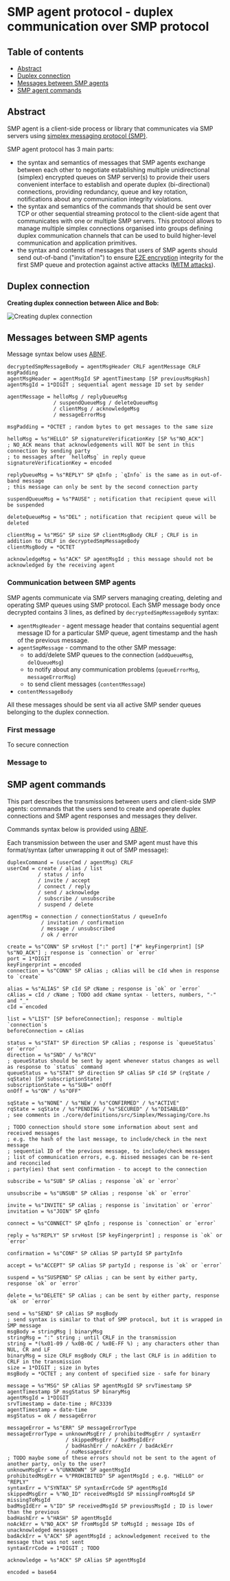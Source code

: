 # SMP agent protocol - duplex communication over SMP protocol

## Table of contents

- [Abstract](#abstract)
- [Duplex connection](#duplex-connection)
- [Messages between SMP agents](#messages-between-smp-agents)
- [SMP agent commands](#smp-agent-commands)

## Abstract

SMP agent is a client-side process or library that communicates via SMP servers using [simplex messaging protocol (SMP)](./simplex-messaging.md).

SMP agent protocol has 3 main parts:

- the syntax and semantics of messages that SMP agents exchange between each other to negotiate establishing multiple unidirectional (simplex) encrypted queues on SMP server(s) to provide their users convenient interface to establish and operate duplex (bi-directional) connections, providing redundancy, queue and key rotation, notifications about any communication integrity violations.
- the syntax and semantics of the commands that should be sent over TCP or other sequential streaming protocol to the client-side agent that communicates with one or multiple SMP servers. This protocol allows to manage multiple simplex connections organised into groups defining duplex communication channels that can be used to build higher-level communication and application primitives.
- the syntax and contents of messages that users of SMP agents should send out-of-band ("invitation") to ensure [E2E encryption][1] integrity for the first SMP queue and protection against active attacks ([MITM attacks][2]).

## Duplex connection

**Creating duplex connection between Alice and Bob:**

![Creating duplex connection](/diagrams/duplex-messaging/duplex-creating.svg)

## Messages between SMP agents

Message syntax below uses [ABNF][1].

```abnf
decryptedSmpMessageBody = agentMsgHeader CRLF agentMessage CRLF msgPadding
agentMsgHeader = agentMsgId SP agentTimestamp [SP previousMsgHash]
agentMsgId = 1*DIGIT ; sequential agent message ID set by sender

agentMessage = helloMsg / replyQueueMsg
               / suspendQueueMsg / deleteQueueMsg
               / clientMsg / acknowledgeMsg
               / messageErrorMsg 

msgPadding = *OCTET ; random bytes to get messages to the same size

helloMsg = %s"HELLO" SP signatureVerificationKey [SP %s"NO_ACK"]
; NO_ACK means that acknowledgements will NOT be sent in this connection by sending party
; to messages after `helloMsg` in reply queue
signatureVerificationKey = encoded

replyQueueMsg = %s"REPLY" SP qInfo ; `qInfo` is the same as in out-of-band message
; this message can only be sent by the second connection party

suspendQueueMsg = %s"PAUSE" ; notification that recipient queue will be suspended

deleteQueueMsg = %s"DEL" ; notification that recipient queue will be deleted

clientMsg = %s"MSG" SP size SP clientMsgBody CRLF ; CRLF is in addition to CRLF in decryptedSmpMessageBody
clientMsgBody = *OCTET

acknowledgeMsg = %s"ACK" SP agentMsgId ; this message should not be acknowledged by the receiving agent
```

### Communication between SMP agents

SMP agents communicate via SMP servers managing creating, deleting and operating SMP queues using SMP protocol. Each SMP message body once decrypted contains 3 lines, as defined by `decryptedSmpMessageBody` syntax:

- `agentMsgHeader` - agent message header that contains sequential agent message ID for a particular SMP queue, agent timestamp and the hash of the previous message.
- `agentSmpMessage` - command to the other SMP message:
  - to add/delete SMP queues to the connection (`addQueueMsg`, `delQueueMsg`)
  - to notify about any communication problems (`queueErrorMsg`, `messageErrorMsg`)
  - to send client messages (`contentMessage`)
- `contentMessageBody`

All these messages should be sent via all active SMP sender queues belonging to the duplex connection.

### First message

To secure connection

### Message to

## SMP agent commands

This part describes the transmissions between users and client-side SMP agents: commands that the users send to create and operate duplex connections and SMP agent responses and messages they deliver.

Commands syntax below is provided using [ABNF][1].

Each transmission between the user and SMP agent must have this format/syntax (after unwrapping it out of SMP message):

```abnf
duplexCommand = (userCmd / agentMsg) CRLF
userCmd = create / alias / list 
          / status / info
          / invite / accept
          / connect / reply
          / send / acknowledge
          / subscribe / unsubscribe
          / suspend / delete

agentMsg = connection / connectionStatus / queueInfo
           / invitation / confirmation
           / message / unsubscribed
           / ok / error

create = %s"CONN" SP srvHost [":" port] ["#" keyFingerprint] [SP %s"NO_ACK"] ; response is `connection` or `error`
port = 1*DIGIT
keyFingerprint = encoded
connection = %s"CONN" SP cAlias ; cAlias will be cId when in response to `create`

alias = %s"ALIAS" SP cId SP cName ; response is `ok` or `error`
cAlias = cId / cName ; TODO add cName syntax - letters, numbers, "-" and "_"
cId = encoded

list = %"LIST" [SP beforeConnection]; response - multiple `connection`s
beforeConnection = cAlias

status = %s"STAT" SP direction SP cAlias ; response is `queueStatus` or `error`
direction = %s"SND" / %s"RCV"
; queueStatus should be sent by agent whenever status changes as well as response to `status` command
queueStatus = %s"STAT" SP direction SP cAlias SP cId SP (rqState / sqState) [SP subscriptionState]
subscriptionState = %s"SUB=" onOff
onOff = %s"ON" / %s"OFF"

sqState = %s"NONE" / %s"NEW / %s"CONFIRMED" / %s"ACTIVE"
rqState = sqState / %s"PENDING / %s"SECURED" / %s"DISABLED"
; see comments in ./core/definitions/src/Simplex/Messaging/Core.hs

; TODO connection should store some information about sent and received messages
; e.g. the hash of the last message, to include/check in the next message
; sequential ID of the previous message, to include/check messages
; list of communication errors, e.g. missed messages can be re-sent and reconciled
; party(ies) that sent confirmation - to accept to the connection

subscribe = %s"SUB" SP cAlias ; response `ok` or `error`

unsubscribe = %s"UNSUB" SP cAlias ; response `ok` or `error`

invite = %s"INVITE" SP cAlias ; response is `invitation` or `error`
invitation = %s"JOIN" SP qInfo

connect = %s"CONNECT" SP qInfo ; response is `connection` or `error`

reply = %s"REPLY" SP srvHost [SP keyFingerprint] ; response is `ok` or `error`

confirmation = %s"CONF" SP cAlias SP partyId SP partyInfo

accept = %s"ACCEPT" SP cAlias SP partyId ; response is `ok` or `error`

suspend = %s"SUSPEND" SP cAlias ; can be sent by either party, response `ok` or `error`

delete = %s"DELETE" SP cAlias ; can be sent by either party, response `ok` or `error`

send = %s"SEND" SP cAlias SP msgBody
; send syntax is similar to that of SMP protocol, but it is wrapped in SMP message
msgBody = stringMsg | binaryMsg
stringMsg = ":" string ; until CRLF in the transmission
string = *(%x01-09 / %x0B-0C / %x0E-FF %) ; any characters other than NUL, CR and LF
binaryMsg = size CRLF msgBody CRLF ; the last CRLF is in addition to CRLF in the transmission
size = 1*DIGIT ; size in bytes
msgBody = *OCTET ; any content of specified size - safe for binary

message = %s"MSG" SP cAlias SP agentMsgId SP srvTimestamp SP agentTimestamp SP msgStatus SP binaryMsg
agentMsgId = 1*DIGIT
srvTimestamp = date-time ; RFC3339
agentTimestamp = date-time
msgStatus = ok / messageError

messageError = %s"ERR" SP messageErrorType
messageErrorType = unknownMsgErr / prohibitedMsgErr / syntaxErr
                   / skippedMsgErr / badMsgIdErr
                   / badHashErr / noAckErr / badAckErr
                   / noMessagesErr
; TODO maybe some of these errors should not be sent to the agent of another party, only to the user?
unknownMsgErr = %"UNKNOWN" SP agentMsgId
prohibitedMsgErr = %"PROHIBITED" SP agentMsgId ; e.g. "HELLO" or "REPLY"
syntaxErr = %"SYNTAX" SP syntaxErrCode SP agentMsgId
skippedMsgErr = %"NO_ID" receivedMsgId SP missingFromMsgId SP missingToMsgId
badMsgIdErr = %"ID" SP receivedMsgId SP previousMsgId ; ID is lower than the previous
badHashErr = %"HASH" SP agentMsgId
noAckErr = %"NO_ACK" SP fromMsgId SP toMsgId ; message IDs of unacknowledged messages
badAckErr = %"ACK" SP agentMsgId ; acknowledgement received to the message that was not sent
syntaxErrCode = 1*DIGIT ; TODO

acknowledge = %s"ACK" SP cAlias SP agentMsgId

encoded = base64
```

[1]: https://en.wikipedia.org/wiki/End-to-end_encryption
[2]: https://en.wikipedia.org/wiki/Man-in-the-middle_attack
[3]: https://tools.ietf.org/html/rfc5234
